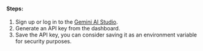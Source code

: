 #### Steps:
1. Sign up or log in to the [Gemini AI Studio](https://aistudio.google.com/app/apikey).
2. Generate an API key from the dashboard.
3. Save the API key, you can consider saving it as an environment variable for security purposes.
